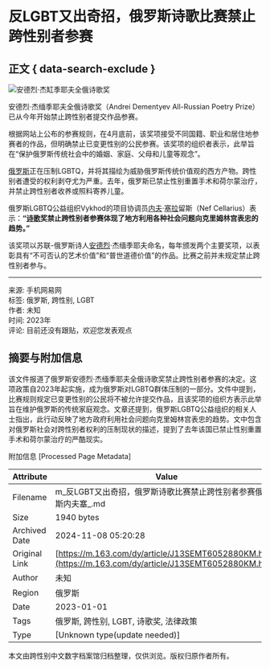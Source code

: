 # 反LGBT又出奇招，俄罗斯诗歌比赛禁止跨性别者参赛

## 正文 { data-search-exclude }


![安德烈·杰缸季耶夫全俄诗歌奖](https://nimg.ws.126.net/?url=https%3A%2F%2Fstatic.ws.126.net%2Ff2e%2Fwap%2Fcommon%2Fimages%2Fweixinfixed1200low.jpg&thumbnail=750x2147483647&quality=75&type=jpg)

安德烈·杰缅季耶夫全俄诗歌奖（Andrei Dementyev All-Russian Poetry Prize）已从今年开始禁止跨性别者提交作品参赛。

根据网站上公布的参赛规则，在4月底前，该奖项接受不同国籍、职业和居住地参赛者的作品，但明确禁止已变更性别的公民参赛。该奖项的组织者表示，此举旨在“保护俄罗斯传统社会中的婚姻、家庭、父母和儿童等观念”。

[俄罗斯](https://news.163.com/news/search?keyword=%E4%BF%84%E7%BD%97%E6%96%AF)正在压制LGBTQ，并将其描绘为威胁俄罗斯传统价值观的西方产物。跨性别者遭受的权利剥夺尤为严重。去年，俄罗斯已禁止性别重置手术和荷尔蒙治疗，并禁止跨性别者收养或照料寄养儿童。

俄罗斯LGBTQ公益组织Vykhod的项目协调员[内夫](https://news.163.com/news/search?keyword=%E5%86%85%E5%A4%AB)·[塞拉](https://news.163.com/news/search?keyword=%E5%A1%9E%E6%8B%89)留斯（Nef Cellarius）表示：**“[诗歌](https://news.163.com/news/search?keyword=%E8%AF%97%E6%AD%8C)奖禁止跨性别者参赛体现了地方利用各种社会问题向克里姆林宫表忠的趋势。”**

该奖项以苏联-俄罗斯诗人[安德烈](https://news.163.com/news/search?keyword=%E5%AE%89%E5%BE%B7%E7%83%88)·杰缅季耶夫命名，每年颁发两个主要奖项，以表彰具有“不可否认的艺术价值”和“普世道德价值”的作品。比赛之前并未规定禁止跨性别者参与。

---

来源: 手机网易网  
标签: 俄罗斯, 跨性别, LGBT  
作者: 未知  
时间: 2023年  
评论: 目前还没有跟贴，欢迎您发表观点  


## 摘要与附加信息

<!-- tcd_abstract -->
该文件报道了俄罗斯安德烈·杰缅季耶夫全俄诗歌奖禁止跨性别者参赛的决定。这项政策自2023年起实施，成为俄罗斯对LGBTQ群体压制的一部分。文件中提到，比赛规则规定已变更性别的公民将不被允许提交作品，且该奖项的组织方表示此举旨在维护俄罗斯的传统家庭观念。文章还提到，俄罗斯LGBTQ公益组织的相关人士指出，此行动反映了地方政府利用社会问题向克里姆林宫表忠的趋势。文中包含对俄罗斯社会对跨性别者权利的压制现状的描述，提到了去年该国已禁止性别重置手术和荷尔蒙治疗的严酷现实。
<!-- tcd_abstract_end -->

附加信息 [Processed Page Metadata]

| Attribute       | Value                                  |
|-----------------|----------------------------------------|
| Filename        | m_反LGBT又出奇招，俄罗斯诗歌比赛禁止跨性别者参赛俄罗斯内夫塞_.md                             |
| Size            | 1940 bytes                           |
| Archived Date   | 2024-11-08 05:20:28                             |
| Original Link   | [https://m.163.com/dy/article/J13SEMT6052880KM.html](https://m.163.com/dy/article/J13SEMT6052880KM.html)                       |
| Author          | 未知                               |
| Region          | 俄罗斯                               |
| Date            | 2023-01-01                                 |
| Tags            | 俄罗斯, 跨性别, LGBT, 诗歌奖, 法律政策                                 |
| Type            | [Unknown type(update needed)]                                 |
<!-- tcd_table_end -->

本文由跨性别中文数字档案馆归档整理，仅供浏览。版权归原作者所有。
